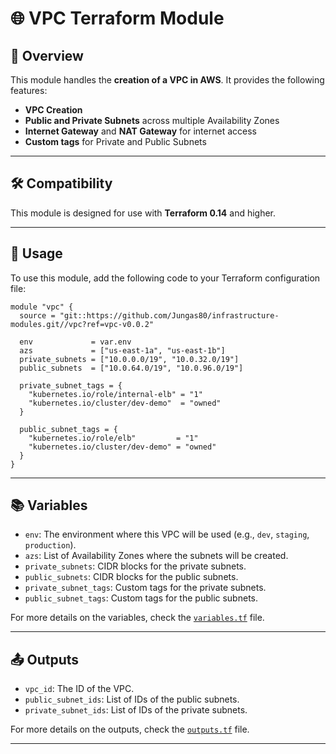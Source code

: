 # 🌐 VPC Terraform Module 

## 🚀 Overview

This module handles the **creation of a VPC in AWS**. It provides the following features:

- **VPC Creation**
- **Public and Private Subnets** across multiple Availability Zones
- **Internet Gateway** and **NAT Gateway** for internet access
- **Custom tags** for Private and Public Subnets

---

## 🛠️ Compatibility

This module is designed for use with **Terraform 0.14** and higher.

---

## 📝 Usage

To use this module, add the following code to your Terraform configuration file:

 
```hcl
module "vpc" {
  source = "git::https://github.com/Jungas80/infrastructure-modules.git//vpc?ref=vpc-v0.0.2"
  
  env             = var.env
  azs             = ["us-east-1a", "us-east-1b"]
  private_subnets = ["10.0.0.0/19", "10.0.32.0/19"]
  public_subnets  = ["10.0.64.0/19", "10.0.96.0/19"]

  private_subnet_tags = {
    "kubernetes.io/role/internal-elb" = "1"
    "kubernetes.io/cluster/dev-demo"  = "owned"
  }

  public_subnet_tags = {
    "kubernetes.io/role/elb"         = "1"
    "kubernetes.io/cluster/dev-demo" = "owned"
  }
}
```

---

## 📚 Variables

- `env`: The environment where this VPC will be used (e.g., `dev`, `staging`, `production`).
- `azs`: List of Availability Zones where the subnets will be created.
- `private_subnets`: CIDR blocks for the private subnets.
- `public_subnets`: CIDR blocks for the public subnets.
- `private_subnet_tags`: Custom tags for the private subnets.
- `public_subnet_tags`: Custom tags for the public subnets.

For more details on the variables, check the [`variables.tf`](./7-variables.tf) file.

---

## 📤 Outputs

- `vpc_id`: The ID of the VPC.
- `public_subnet_ids`: List of IDs of the public subnets.
- `private_subnet_ids`: List of IDs of the private subnets.

For more details on the outputs, check the [`outputs.tf`](./6-outputs.tf) file.

---
